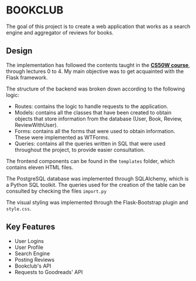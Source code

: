# BOOKCLUB

The goal of this project is to create a web application that works as a search engine and aggregator of reviews for books.

## Design
The implementation has followed the contents taught in the [**CS50W course**](https://courses.edx.org/courses/course-v1:HarvardX+CS50W+Web/course/), through lectures 0 to 4. My main objective was to get acquainted with the Flask framework.

The structure of the backend was broken down according to the following logic:

* Routes: contains the logic to handle requests to the application.
* Models: contains all the classes that have been created to obtain objects that store information from the database (User, Book, Review, ReviewWithUser).
* Forms: contains all the forms that were used to obtain information. These were implemented as WTForms.
* Queries: contains all the queries written in SQL that were used throughout the project, to provide easier consultation.

The frontend components can be found in the ````templates```` folder, which contains eleven HTML files.

The PostgreSQL database was implemented through SQLAlchemy, which is  a Python SQL toolkit. The queries used for the creation of the table can be consulted by checking the files ```import.py```

The visual styling was implemented through the Flask-Bootstrap plugin and ````style.css````.

## Key Features

* User Logins
* User Profile
* Search Engine
* Posting Reviews
* Bookclub's API
* Requests to Goodreads' API
